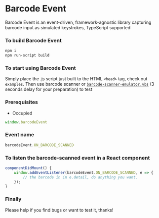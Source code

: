 Barcode Event
=============
Barcode Event is an event-driven, framework-agnostic library capturing barcode input as simulated keystrokes, TypeScript supported

### To build Barcode Event
```bash
npm i
npm run-script build
```

### To start using Barcode Event
Simply place the .js script just built to the HTML `<head>` tag, check out `examples`. Then use barcode scanner or [`barcode-scanner-emulator.vbs`](barcode-scanner-emulator.vbs) (3 seconds delay for your preparation) to test

### Prerequisites
*  Occupied 
```javascript
window.barcodeEvent
```

### Event name
```javascript
barcodeEvent.ON_BARCODE_SCANNED
```

### To listen the barcode-scanned event in a React component
```javascript
componentDidMount() {
    window.addEventListener(barcodeEvent.ON_BARCODE_SCANNED, e => {
        // the barcode in in e.detail, do anything you want.
    });
}
```
### Finally
Please help if you find bugs or want to test it, thanks!
